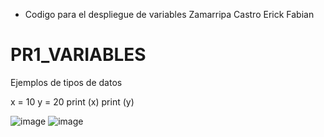 - Codigo para el despliegue de variables Zamarripa Castro Erick Fabian

# PR1_VARIABLES
Ejemplos de tipos de datos

x = 10
y = 20
print (x)
print (y)

![image](https://github.com/user-attachments/assets/dc4d85b7-d875-416a-a17a-72f71af6e6a7)
![image](https://github.com/user-attachments/assets/a6c107d9-d9b5-4776-9f9b-c12ad875fced)

